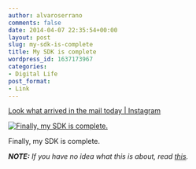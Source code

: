 ```yaml
---
author: alvaroserrano
comments: false
date: 2014-04-07 22:35:54+00:00
layout: post
slug: my-sdk-is-complete
title: My SDK is complete
wordpress_id: 1637173967
categories:
- Digital Life
post_format:
- Link
---
```


[Look what arrived in the mail today | Instagram](http://instagram.com/p/mgWHOhxa2u/)

[![Finally, my SDK is complete.](https://farm8.staticflickr.com/7261/13704004154_bb8e10b8f9.jpg)](http://instagram.com/p/mgWHOhxa2u/)

Finally, my SDK is complete.

_**NOTE:** If you have no idea what this is about, read [this](http://www.marco.org/2012/04/10/useless-mug)._
